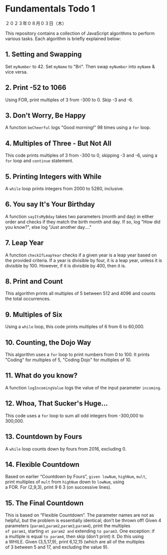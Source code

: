 # Fundamentals Todo 1
２０２３年０８月０３日（木）

This repository contains a collection of JavaScript algorithms to perform various tasks. Each algorithm is briefly explained below:

## 1. Setting and Swapping
Set `myNumber` to 42. Set `myName` to "Bri". Then swap `myNumber` into `myName` & vice versa.


## 2. Print -52 to 1066
Using FOR, print multiples of 3 from -300 to 0. Skip -3 and -6.

## 3. Don't Worry, Be Happy
A function `beCheerful` logs "Good morning!" 98 times using a `for` loop.

## 4. Multiples of Three - But Not All
This code prints multiples of 3 from -300 to 0, skipping -3 and -6, using a `for` loop and `continue` statement.

## 5. Printing Integers with While
A `while` loop prints integers from 2000 to 5280, inclusive.

## 6. You say It's Your Birthday
A function `sayItsMyBday` takes two parameters (month and day) in either order and checks if they match the birth month and day. If so, log "How did you know?", else log "Just another day...."

## 7. Leap Year
A function `checkIfLeapYear` checks if a given year is a leap year based on the provided criteria. If a year is divisible by four, it is a leap year, unless it is divisible by 100. However, if it is divisible by 400, then it is.

## 8. Print and Count
This algorithm prints all multiples of 5 between 512 and 4096 and counts the total occurrences.

## 9. Multiples of Six
Using a `while` loop, this code prints multiples of 6 from 6 to 60,000.

## 10. Counting, the Dojo Way
This algorithm uses a `for` loop to print numbers from 0 to 100. It prints "Coding" for multiples of 5, "Coding Dojo" for multiples of 10.

## 11. What do you know?
A function `logIncomingValue` logs the value of the input parameter `incoming`.

## 12. Whoa, That Sucker's Huge...
This code uses a `for` loop to sum all odd integers from -300,000 to 300,000.

## 13. Countdown by Fours
A `while` loop counts down by fours from 2016, excluding 0.

## 14. Flexible Countdown
Based on earlier “Countdown by Fours”, `given lowNum`, `highNum`, `mult`, print multiples of `mult` from `highNum` down to `lowNum`, using a FOR. For (2,9,3), print 9 6 3 (on successive lines).

## 15. The Final Countdown
This is based on “Flexible Countdown”. The parameter names are not as helpful, but the problem is essentially identical; don’t be thrown off! Given 4 parameters (`param1`,`param2`,`param3`,`param4`), print the multiples `of param1`, starting `at param2 and` extending `to param3`. One exception: if a multiple is equal `to param4`, then skip (don’t print) it. Do this using a WHILE. Given (3,5,17,9), print 6,12,15 (which are all of the multiples of 3 between 5 and 17, and excluding the value 9).
